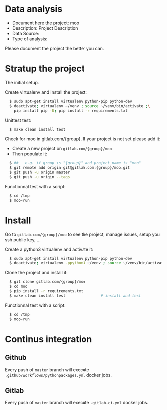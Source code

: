 # Data analysis
- Document here the project: moo
- Description: Project Description
- Data Source:
- Type of analysis:

Please document the project the better you can.

# Stratup the project

The initial setup.

Create virtualenv and install the project:
```bash
  $ sudo apt-get install virtualenv python-pip python-dev
  $ deactivate; virtualenv ~/venv ; source ~/venv/bin/activate ;\
    pip install pip -U; pip install -r requirements.txt
```

Unittest test:
```bash
  $ make clean install test
```

Check for moo in gitlab.com/{group}.
If your project is not set please add it:

- Create a new project on `gitlab.com/{group}/moo`
- Then populate it:

```bash
  $ ##   e.g. if group is "{group}" and project_name is "moo"
  $ git remote add origin git@gitlab.com:{group}/moo.git
  $ git push -u origin master
  $ git push -u origin --tags
```

Functionnal test with a script:
```bash
  $ cd /tmp
  $ moo-run
```
# Install
Go to `gitlab.com/{group}/moo` to see the project, manage issues,
setup you ssh public key, ...

Create a python3 virtualenv and activate it:
```bash
  $ sudo apt-get install virtualenv python-pip python-dev
  $ deactivate; virtualenv -ppython3 ~/venv ; source ~/venv/bin/activate
```

Clone the project and install it:
```bash
  $ git clone gitlab.com/{group}/moo
  $ cd moo
  $ pip install -r requirements.txt
  $ make clean install test                # install and test
```
Functionnal test with a script:
```bash
  $ cd /tmp
  $ moo-run
``` 

# Continus integration
## Github 
Every push of `master` branch will execute `.github/workflows/pythonpackages.yml` docker jobs.
## Gitlab
Every push of `master` branch will execute `.gitlab-ci.yml` docker jobs.
